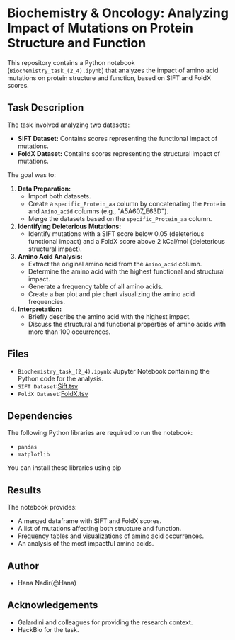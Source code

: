 # Biochemistry & Oncology: Analyzing Impact of Mutations on Protein Structure and Function

This repository contains a Python notebook (`Biochemistry_task_(2_4).ipynb`) that analyzes the impact of amino acid mutations on protein structure and function, based on SIFT and FoldX scores.

## Task Description

The task involved analyzing two datasets:

* **SIFT Dataset:** Contains scores representing the functional impact of mutations.
* **FoldX Dataset:** Contains scores representing the structural impact of mutations.

The goal was to:

1.  **Data Preparation:**
    * Import both datasets.
    * Create a `specific_Protein_aa` column by concatenating the `Protein` and `Amino_acid` columns (e.g., "A5A607_E63D").
    * Merge the datasets based on the `specific_Protein_aa` column.
2.  **Identifying Deleterious Mutations:**
    * Identify mutations with a SIFT score below 0.05 (deleterious functional impact) and a FoldX score above 2 kCal/mol (deleterious structural impact).
3.  **Amino Acid Analysis:**
    * Extract the original amino acid from the `Amino_acid` column.
    * Determine the amino acid with the highest functional and structural impact.
    * Generate a frequency table of all amino acids.
    * Create a bar plot and pie chart visualizing the amino acid frequencies.
4.  **Interpretation:**
    * Briefly describe the amino acid with the highest impact.
    * Discuss the structural and functional properties of amino acids with more than 100 occurrences.

## Files

* `Biochemistry_task_(2_4).ipynb`: Jupyter Notebook containing the Python code for the analysis.
* `SIFT Dataset`:[Sift.tsv](https://raw.githubusercontent.com/HackBio-Internship/public_datasets/main/R/datasets/sift.tsv)
* `FoldX Dataset`:[FoldX.tsv](https://raw.githubusercontent.com/HackBio-Internship/public_datasets/main/R/datasets/foldX.tsv)

## Dependencies

The following Python libraries are required to run the notebook:

* `pandas`
* `matplotlib`
  

You can install these libraries using pip

## Results
The notebook provides:

* A merged dataframe with SIFT and FoldX scores.
* A list of mutations affecting both structure and function.
* Frequency tables and visualizations of amino acid occurrences.
* An analysis of the most impactful amino acids.

## Author

* Hana Nadir(@Hana) 

## Acknowledgements
* Galardini and colleagues for providing the research context.
* HackBio for the task.
